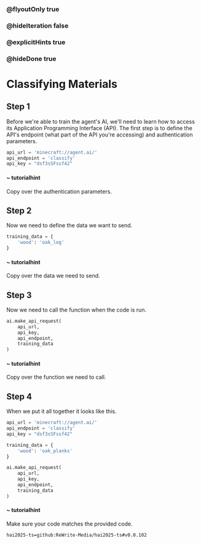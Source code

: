 ### @flyoutOnly true
### @hideIteration false
### @explicitHints true
### @hideDone true

# Classifying Materials

## Step 1
Before we're able to train the agent's AI, we'll need to learn how to access its Application Programming Interface (API). The first step is to define the API's endpoint (what part of the API you're accessing) and authentication parameters.

```python
api_url = 'minecraft://agent.ai/'
api_endpoint = 'classify'
api_key = "dsf3sSFssf42"
```
#### ~ tutorialhint 
Copy over the authentication parameters.


## Step 2
Now we need to define the data we want to send.

```python
training_data = {
    'wood': 'oak_log'
}
```
#### ~ tutorialhint 
Copy over the data we need to send.

## Step 3
Now we need to call the function when the code is run.

```python
ai.make_api_request(
    api_url,
    api_key,
    api_endpoint,
    training_data
)
```
#### ~ tutorialhint 
Copy over the function we need to call.

## Step 4
When we put it all together it looks like this.

     
```python
api_url = 'minecraft://agent.ai/'
api_endpoint = 'classify'
api_key = "dsf3sSFssf42"

training_data = {
    'wood': 'oak_planks'
}

ai.make_api_request(
    api_url,
    api_key,
    api_endpoint,
    training_data
)

```  
#### ~ tutorialhint 
Make sure your code matches the provided code.

```package
hai2025-ts=github:ReWrite-Media/hai2025-ts#v0.0.102
```
